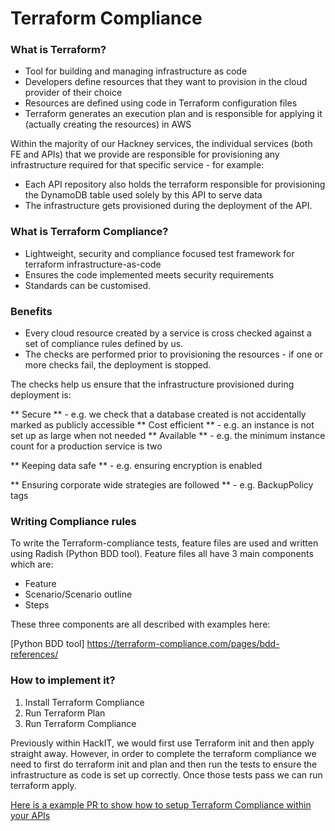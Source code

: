 # Terraform Compliance

### What is Terraform?

- Tool for building and managing infrastructure as code
- Developers define resources that they want to provision in the cloud provider of their choice
- Resources are defined using code in Terraform configuration files
- Terraform generates an execution plan and is responsible for applying it (actually creating the resources) in AWS

Within the majority of our Hackney services, the individual services (both FE and APIs) that we provide are responsible for provisioning any infrastructure required for that specific service - for example:
- Each API repository also holds the terraform responsible for provisioning the DynamoDB table used solely by this API to serve data
- The infrastructure gets provisioned during the deployment of the API.

### What is Terraform Compliance?

- Lightweight, security and compliance focused test framework for terraform infrastructure-as-code
- Ensures the code implemented meets security requirements
- Standards can be customised.

### Benefits

- Every cloud resource created by a service is cross checked against a set of compliance rules defined by us.
- The checks are performed prior to provisioning the resources - if one or more checks fail, the deployment is stopped.

The checks help us ensure that the infrastructure provisioned during deployment is:

** Secure ** - e.g. we check that a database created is not accidentally marked as publicly accessible
** Cost efficient ** - e.g. an instance is not set up as large when not needed
** Available ** - e.g. the minimum instance count for a production service is two

** Keeping data safe ** - e.g. ensuring encryption is enabled

** Ensuring corporate wide strategies are followed ** - e.g. BackupPolicy tags

### Writing Compliance rules

To write the Terraform-compliance tests, feature files are used and written using Radish (Python BDD tool). Feature files all have 3 main components which are:
- Feature
- Scenario/Scenario outline
- Steps

These three components are all described with examples here:

[Python BDD tool] https://terraform-compliance.com/pages/bdd-references/

### How to implement it?

1. Install Terraform Compliance
2. Run Terraform Plan
3. Run Terraform Compliance

Previously within HackIT, we would first use Terraform init and then apply straight away. However, in order to complete the terraform compliance we need to first do terraform init and plan and then run the tests to ensure the infrastructure as code is set up correctly. Once those tests pass we can run terraform apply.

[Here is a example PR to show how to setup Terraform Compliance within your APIs](https://github.com/LBHackney-IT/asset-information-api/pull/45/files)
